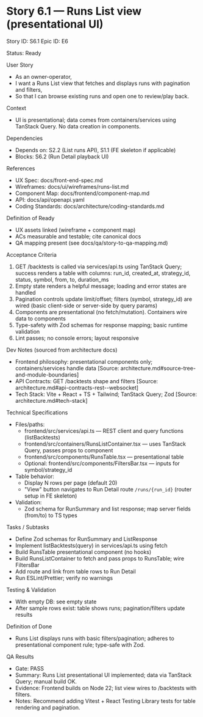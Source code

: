 # Story 6.1 — Runs List view (presentational UI)
Story ID: S6.1
Epic ID: E6



Status: Ready

User Story
- As an owner-operator,
- I want a Runs List view that fetches and displays runs with pagination and filters,
- So that I can browse existing runs and open one to review/play back.

Context
- UI is presentational; data comes from containers/services using TanStack Query. No data creation in components.


Dependencies
- Depends on: S2.2 (List runs API), S1.1 (FE skeleton if applicable)
- Blocks: S6.2 (Run Detail playback UI)

References
- UX Spec: docs/front-end-spec.md
- Wireframes: docs/ui/wireframes/runs-list.md
- Component Map: docs/frontend/component-map.md
- API: docs/api/openapi.yaml
- Coding Standards: docs/architecture/coding-standards.md

Definition of Ready
- UX assets linked (wireframe + component map)
- ACs measurable and testable; cite canonical docs
- QA mapping present (see docs/qa/story-to-qa-mapping.md)

Acceptance Criteria
1) GET /backtests is called via services/api.ts using TanStack Query; success renders a table with columns: run_id, created_at, strategy_id, status, symbol, from, to, duration_ms
2) Empty state renders a helpful message; loading and error states are handled
3) Pagination controls update limit/offset; filters (symbol, strategy_id) are wired (basic client-side or server-side by query params)
4) Components are presentational (no fetch/mutation). Containers wire data to components
5) Type-safety with Zod schemas for response mapping; basic runtime validation
6) Lint passes; no console errors; layout responsive

Dev Notes (sourced from architecture docs)
- Frontend philosophy: presentational components only; containers/services handle data [Source: architecture.md#source-tree-and-module-boundaries]
- API Contracts: GET /backtests shape and filters [Source: architecture.md#api-contracts-rest--websocket]
- Tech Stack: Vite + React + TS + Tailwind; TanStack Query; Zod [Source: architecture.md#tech-stack]

Technical Specifications
- Files/paths:
  - frontend/src/services/api.ts — REST client and query functions (listBacktests)
  - frontend/src/containers/RunsListContainer.tsx — uses TanStack Query, passes props to component
  - frontend/src/components/RunsTable.tsx — presentational table
  - Optional: frontend/src/components/FiltersBar.tsx — inputs for symbol/strategy_id
- Table behavior:
  - Display N rows per page (default 20)
  - "View" button navigates to Run Detail route `/runs/{run_id}` (router setup in FE skeleton)
- Validation:
  - Zod schema for RunSummary and list response; map server fields (from/to) to TS types

Tasks / Subtasks
- Define Zod schemas for RunSummary and ListResponse
- Implement listBacktests(query) in services/api.ts using fetch
- Build RunsTable presentational component (no hooks)
- Build RunsListContainer to fetch and pass props to RunsTable; wire FiltersBar
- Add route and link from table rows to Run Detail
- Run ESLint/Prettier; verify no warnings

Testing & Validation
- With empty DB: see empty state
- After sample rows exist: table shows runs; pagination/filters update results

Definition of Done
- Runs List displays runs with basic filters/pagination; adheres to presentational component rule; type-safe with Zod.


QA Results
- Gate: PASS
- Summary: Runs List presentational UI implemented; data via TanStack Query; manual build OK.
- Evidence: Frontend builds on Node 22; list view wires to /backtests with filters.
- Notes: Recommend adding Vitest + React Testing Library tests for table rendering and pagination.
